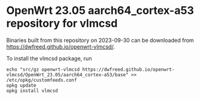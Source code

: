 OpenWrt 23.05 aarch64_cortex-a53 repository for vlmcsd
========

Binaries built from this repository on 2023-09-30 can be downloaded from <https://dwfreed.github.io/openwrt-vlmcsd/>.

To install the vlmcsd package, run

```
echo "src/gz openwrt-vlmcsd https://dwfreed.github.io/openwrt-vlmcsd/OpenWrt_23.05/aarch64_cortex-a53/base" >> /etc/opkg/customfeeds.conf
opkg update
opkg install vlmcsd
```
